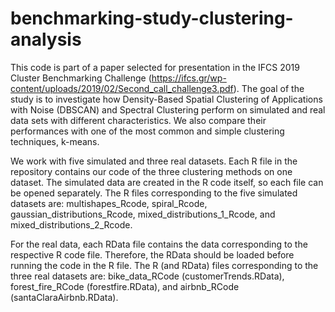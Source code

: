 # benchmarking-study-clustering-analysis

This code is part of a paper selected for presentation in the IFCS 2019 Cluster Benchmarking Challenge (https://ifcs.gr/wp-content/uploads/2019/02/Second_call_challenge3.pdf).
The goal of the study is to investigate how Density-Based Spatial Clustering of Applications with Noise (DBSCAN) 
and Spectral Clustering perform on simulated and real data sets with different characteristics. 
We also compare their performances with one of the most common and simple clustering techniques, k-means.

We work with five simulated and three real datasets. Each R file in the repository contains our code of the three clustering methods on one dataset. The simulated data are created in the R code itself, so each file can be opened separately. The R files corresponding to the five simulated datasets are: multishapes_Rcode, spiral_Rcode, gaussian_distributions_Rcode, mixed_distributions_1_Rcode, and mixed_distributions_2_Rcode.  

For the real data, each RData file contains the data corresponding to the respective R code file. Therefore, the RData should be loaded before running the code in the R file. The R (and RData) files corresponding to the three real datasets are: bike_data_RCode (customerTrends.RData), forest_fire_RCode (forestfire.RData), and airbnb_RCode (santaClaraAirbnb.RData). 
